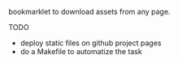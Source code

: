 bookmarklet to download assets from any page.


TODO
* deploy static files on github project pages
* do a Makefile to automatize the task

